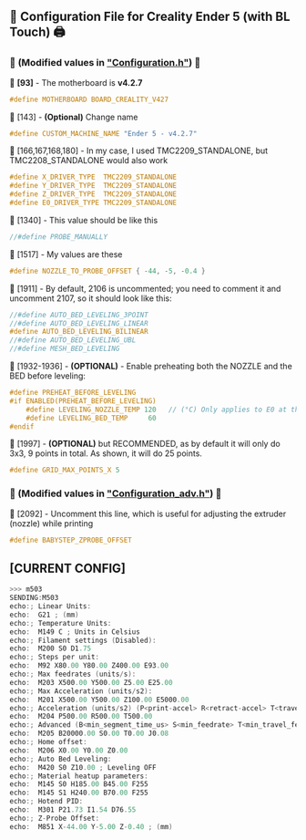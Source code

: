 ## 📜 **Configuration File for Creality Ender 5 (with BL Touch)** 🖨️

### 🔧 **(Modified values in ["Configuration.h"](./Config%20Files/Configuration.h))** 🔧

🔹 **[93]** - The motherboard is **v4.2.7**
```c
#define MOTHERBOARD BOARD_CREALITY_V427 
```

🔹 [143] - **(Optional)** Change name
```c
#define CUSTOM_MACHINE_NAME "Ender 5 - v4.2.7"
```

🔹 [166,167,168,180] - In my case, I used TMC2209_STANDALONE, but TMC2208_STANDALONE would also work
```c
#define X_DRIVER_TYPE  TMC2209_STANDALONE
#define Y_DRIVER_TYPE  TMC2209_STANDALONE
#define Z_DRIVER_TYPE  TMC2209_STANDALONE
#define E0_DRIVER_TYPE TMC2209_STANDALONE
```

🔹 [1340] - This value should be like this
```c
//#define PROBE_MANUALLY
```

🔹 [1517] - My values are these
```c
#define NOZZLE_TO_PROBE_OFFSET { -44, -5, -0.4 }
```

🔹 [1911] - By default, 2106 is uncommented; you need to comment it and uncomment 2107, so it should look like this:
```c
//#define AUTO_BED_LEVELING_3POINT
//#define AUTO_BED_LEVELING_LINEAR
#define AUTO_BED_LEVELING_BILINEAR
//#define AUTO_BED_LEVELING_UBL
//#define MESH_BED_LEVELING
```

🔹 [1932-1936] - **(OPTIONAL)** - Enable preheating both the NOZZLE and the BED before leveling:
```c
#define PREHEAT_BEFORE_LEVELING
#if ENABLED(PREHEAT_BEFORE_LEVELING)
    #define LEVELING_NOZZLE_TEMP 120   // (°C) Only applies to E0 at this time
    #define LEVELING_BED_TEMP     60
#endif
```

🔹 [1997] - **(OPTIONAL)** but RECOMMENDED, as by default it will only do 3x3, 9 points in total. As shown, it will do 25 points.
```c
#define GRID_MAX_POINTS_X 5
```

### 🔧 (Modified values in ["Configuration_adv.h"](./Config%20Files/Configuration_adv.h)) 🔧

🔹 [2092] - Uncomment this line, which is useful for adjusting the extruder (nozzle) while printing
```c
#define BABYSTEP_ZPROBE_OFFSET
```

## [CURRENT CONFIG]

```c
>>> m503
SENDING:M503
echo:; Linear Units:
echo:  G21 ; (mm)
echo:; Temperature Units:
echo:  M149 C ; Units in Celsius
echo:; Filament settings (Disabled):
echo:  M200 S0 D1.75
echo:; Steps per unit:
echo:  M92 X80.00 Y80.00 Z400.00 E93.00
echo:; Max feedrates (units/s):
echo:  M203 X500.00 Y500.00 Z5.00 E25.00
echo:; Max Acceleration (units/s2):
echo:  M201 X500.00 Y500.00 Z100.00 E5000.00
echo:; Acceleration (units/s2) (P<print-accel> R<retract-accel> T<travel-accel>):
echo:  M204 P500.00 R500.00 T500.00
echo:; Advanced (B<min_segment_time_us> S<min_feedrate> T<min_travel_feedrate> J<junc_dev>):
echo:  M205 B20000.00 S0.00 T0.00 J0.08
echo:; Home offset:
echo:  M206 X0.00 Y0.00 Z0.00
echo:; Auto Bed Leveling:
echo:  M420 S0 Z10.00 ; Leveling OFF
echo:; Material heatup parameters:
echo:  M145 S0 H185.00 B45.00 F255
echo:  M145 S1 H240.00 B70.00 F255
echo:; Hotend PID:
echo:  M301 P21.73 I1.54 D76.55
echo:; Z-Probe Offset:
echo:  M851 X-44.00 Y-5.00 Z-0.40 ; (mm)
```
